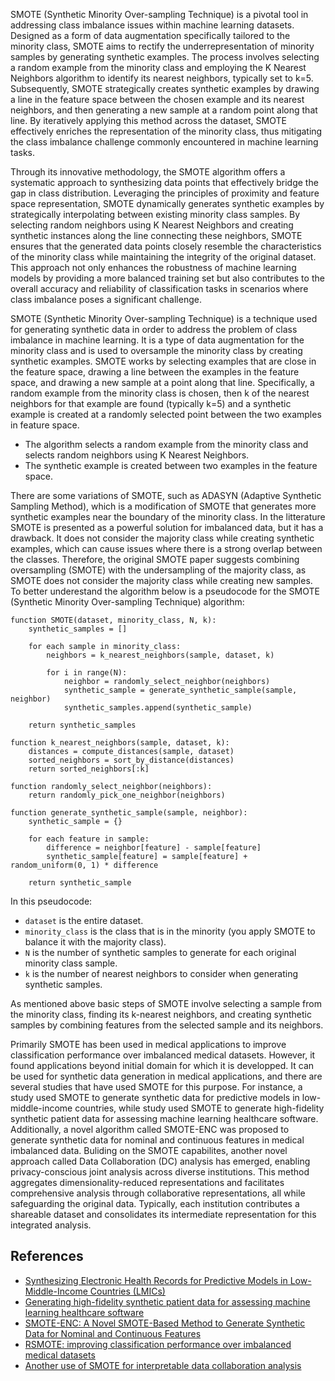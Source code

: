 SMOTE (Synthetic Minority Over-sampling Technique) is a pivotal tool in addressing class imbalance issues within machine learning datasets. Designed as a form of data augmentation specifically tailored to the minority class, SMOTE aims to rectify the underrepresentation of minority samples by generating synthetic examples. The process involves selecting a random example from the minority class and employing the K Nearest Neighbors algorithm to identify its nearest neighbors, typically set to k=5. Subsequently, SMOTE strategically creates synthetic examples by drawing a line in the feature space between the chosen example and its nearest neighbors, and then generating a new sample at a random point along that line. By iteratively applying this method across the dataset, SMOTE effectively enriches the representation of the minority class, thus mitigating the class imbalance challenge commonly encountered in machine learning tasks.

Through its innovative methodology, the SMOTE algorithm offers a systematic approach to synthesizing data points that effectively bridge the gap in class distribution. Leveraging the principles of proximity and feature space representation, SMOTE dynamically generates synthetic examples by strategically interpolating between existing minority class samples. By selecting random neighbors using K Nearest Neighbors and creating synthetic instances along the line connecting these neighbors, SMOTE ensures that the generated data points closely resemble the characteristics of the minority class while maintaining the integrity of the original dataset. This approach not only enhances the robustness of machine learning models by providing a more balanced training set but also contributes to the overall accuracy and reliability of classification tasks in scenarios where class imbalance poses a significant challenge.






SMOTE (Synthetic Minority Over-sampling Technique) is a technique used for generating synthetic data in order to address the problem of class imbalance in machine learning. It is a type of data augmentation for the minority class and is used to oversample the minority class by creating synthetic examples. SMOTE works by selecting examples that are close in the feature space, drawing a line between the examples in the feature space, and drawing a new sample at a point along that line. Specifically, a random example from the minority class is chosen, then k of the nearest neighbors for that example are found (typically k=5) and a synthetic example is created at a randomly selected point between the two examples in feature space.

- The algorithm selects a random example from the minority class and selects random neighbors using K Nearest Neighbors. 
- The synthetic example is created between two examples in the feature space.





There are some variations of SMOTE, such as ADASYN (Adaptive Synthetic Sampling Method), which is a modification of SMOTE that generates more synthetic examples near the boundary of the minority class. In the litterature SMOTE is presented as a powerful solution for imbalanced data, but it has a drawback. It does not consider the majority class while creating synthetic examples, which can cause issues where there is a strong overlap between the classes. Therefore, the original SMOTE paper suggests combining oversampling (SMOTE) with the undersampling of the majority class, as SMOTE does not consider the majority class while creating new samples. To better underestand the algorithm below is a pseudocode for the SMOTE (Synthetic Minority Over-sampling Technique) algorithm:

```
function SMOTE(dataset, minority_class, N, k):
    synthetic_samples = []

    for each sample in minority_class:
        neighbors = k_nearest_neighbors(sample, dataset, k)
        
        for i in range(N):
            neighbor = randomly_select_neighbor(neighbors)
            synthetic_sample = generate_synthetic_sample(sample, neighbor)
            synthetic_samples.append(synthetic_sample)

    return synthetic_samples

function k_nearest_neighbors(sample, dataset, k):
    distances = compute_distances(sample, dataset)
    sorted_neighbors = sort_by_distance(distances)
    return sorted_neighbors[:k]

function randomly_select_neighbor(neighbors):
    return randomly_pick_one_neighbor(neighbors)

function generate_synthetic_sample(sample, neighbor):
    synthetic_sample = {}
    
    for each feature in sample:
        difference = neighbor[feature] - sample[feature]
        synthetic_sample[feature] = sample[feature] + random_uniform(0, 1) * difference

    return synthetic_sample
```

In this pseudocode:
- `dataset` is the entire dataset.
- `minority_class` is the class that is in the minority (you apply SMOTE to balance it with the majority class).
- `N` is the number of synthetic samples to generate for each original minority class sample.
- `k` is the number of nearest neighbors to consider when generating synthetic samples.

As mentioned above basic steps of SMOTE involve selecting a sample from the minority class, finding its k-nearest neighbors, and creating synthetic samples by combining features from the selected sample and its neighbors.


Primarily SMOTE has been used in medical applications to improve classification performance over imbalanced medical datasets. However, it found applications beyond initial domain for which it is developped. It can be used for synthetic data generation in medical applications, and there are several studies that have used SMOTE for this purpose. For instance, a study used SMOTE to generate synthetic data for predictive models in low-middle-income countries, while study used SMOTE to generate high-fidelity synthetic patient data for assessing machine learning healthcare software. Additionally, a novel algorithm called SMOTE-ENC was proposed to generate synthetic data for nominal and continuous features in medical imbalanced data. Buliding on the SMOTE capabilites, another novel approach called Data Collaboration (DC) analysis has emerged, enabling privacy-conscious joint analysis across diverse institutions. This method aggregates dimensionality-reduced representations and facilitates comprehensive analysis through collaborative representations, all while safeguarding the original data. Typically, each institution contributes a shareable  dataset and consolidates its intermediate representation for this integrated analysis. 


    

## References

- [Synthesizing Electronic Health Records for Predictive Models in Low-Middle-Income Countries (LMICs)](https://www.ncbi.nlm.nih.gov/pmc/articles/PMC10295936/) 
- [Generating high-fidelity synthetic patient data for assessing machine learning healthcare software](https://www.nature.com/articles/s41746-020-00353-9)
- [SMOTE-ENC: A Novel SMOTE-Based Method to Generate Synthetic Data for Nominal and Continuous Features](https://www.mdpi.com/2571-5577/4/1/18)
- [RSMOTE: improving classification performance over imbalanced medical datasets](https://www.ncbi.nlm.nih.gov/pmc/articles/PMC7292850/)
- [Another use of SMOTE for interpretable data collaboration analysis](https://www.sciencedirect.com/science/article/pii/S0957417423008874)
